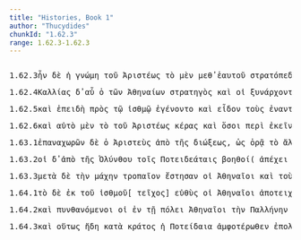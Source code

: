 ```yaml
---
title: "Histories, Book 1"
author: "Thucydides"
chunkId: "1.62.3"
range: 1.62.3-1.62.3
---
```


<pre class="greek prose syntax" data-urn="urn:cts:greekLit:tlg0003.tlg001"><p><span class="subdoc" data-subdoc="1.62.3">1.62.3</span><span class="sentence"><span class="verb " data-flags="v3siia---" data-head="0" data-id="1" data-lemma="εἰμί">ἦν </span><span class=" " data-flags="d--------" data-head="1" data-id="2" data-lemma="δέ">δὲ </span><span class=" nominative" data-flags="l-s---fn-" data-head="4" data-id="3" data-lemma="ὁ">ἡ </span><span class=" nominative" data-def="means of knowing, mark, token, organ by which one perceives" data-flags="n-s---fn-" data-head="1" data-id="4" data-lemma="γνώμη">γνώμη </span><span class=" genitive" data-flags="l-s---mg-" data-head="6" data-id="5" data-lemma="ὁ">τοῦ </span><span class=" genitive" data-flags="n-s---mg-" data-head="4" data-id="6" data-lemma="Ἀριστεύς">Ἀριστέως </span><span class=" accusative" data-flags="l-s---na-" data-head="11" data-id="7" data-lemma="ὁ">τὸ </span><span class=" " data-def="indeed, of a truth, but, indeed" data-flags="d--------" data-head="24" data-id="8" data-lemma="μέν">μὲν </span><span class=" " data-def="mip, miti, mit, in the midst of, among, between" data-flags="r--------" data-head="11" data-id="9" data-lemma="μετά">μεθ̓ </span><span class=" genitive" data-def="Stadtrecht von Gortyn, of himself, herself, itself, itself, absolutely" data-flags="p-s---mg-" data-head="9" data-id="10" data-lemma="ἑαυτοῦ">ἑαυτοῦ </span><span class=" accusative" data-def="camp, encampment, encamped army, Castra Praetoriana" data-flags="n-s---na-" data-head="12" data-id="11" data-lemma="στρατόπεδον">στρατόπεδον </span><span class="verb dative" data-flags="v-sppamd-" data-head="16" data-id="12" data-lemma="ἔχω">ἔχοντι </span><span class=" " data-def="into, to, into" data-flags="r--------" data-head="12" data-id="13" data-lemma="εἰς">ἐν </span><span class=" dative" data-flags="l-s---md-" data-head="15" data-id="14" data-lemma="ὁ">τῷ </span><span class=" dative" data-flags="n-s---md-" data-head="13" data-id="15" data-lemma="ἰσθμός">ἰσθμῷ </span><span class="verb " data-def="look out, watch for, watch to detect" data-flags="v--pna---" data-head="24" data-id="16" data-lemma="ἐπιτηρέω">ἐπιτηρεῖν </span><span class=" accusative" data-flags="l-p---ma-" data-head="18" data-id="17" data-lemma="ὁ">τοὺς </span><span class=" accusative" data-flags="n-p---ma-" data-head="16" data-id="18" data-lemma="Ἀθήναιος">Ἀθηναίους</span><span class=" " data-flags="u--------" data-head="20" data-id="19" data-lemma=",">, </span><span class=" " data-def="if haply, if, soever" data-flags="c--------" data-head="40" data-id="20" data-lemma="ἐάν">ἢν </span><span class="verb " data-flags="v3ppsa---" data-head="20" data-id="21" data-lemma="ἔπειμι">ἐπίωσι</span><span class=" " data-flags="u--------" data-head="20" data-id="22" data-lemma=",">, </span><span class=" accusative" data-flags="n-p---ma-" data-head="30" data-id="23" data-lemma="Χαλκιδεύς">Χαλκιδέας </span><span class=" " data-flags="c--------" data-head="1" data-id="24" data-lemma="δέ">δὲ </span><span class=" " data-flags="d--------" data-head="30" data-id="25" data-lemma="καί">καὶ </span><span class=" accusative" data-flags="l-p---ma-" data-head="29" data-id="26" data-lemma="ὁ">τοὺς </span><span class=" " data-def="out, out of, outside" data-flags="r--------" data-head="29" data-id="27" data-lemma="ἔξω">ἔξω </span><span class=" genitive" data-flags="n-s---mg-" data-head="27" data-id="28" data-lemma="ἰσθμός">ἰσθμοῦ </span><span class=" accusative" data-def="fighting along with, leagued, allied with, ally" data-flags="n-p---ma-" data-head="30" data-id="29" data-lemma="σύμμαχος">ξυμμάχους </span><span class=" " data-flags="c--------" data-head="40" data-id="30" data-lemma="καί">καὶ </span><span class=" accusative" data-flags="l-s---fa-" data-head="35" data-id="31" data-lemma="ὁ">τὴν </span><span class=" " data-def="beside, from the side of, from beside, from, beside" data-flags="r--------" data-head="35" data-id="32" data-lemma="παρά">παρὰ </span><span class=" genitive" data-flags="n-s---mg-" data-head="32" data-id="33" data-lemma="Περδίκκας">Περδίκκου </span><span class=" accusative" data-def="two hundred, two hundred" data-flags="a-s---fa-" data-head="35" data-id="34" data-lemma="διακόσιοι">διακοσίαν </span><span class=" accusative" data-def="horse, mare, team of chariot-horses" data-flags="n-s---fa-" data-head="30" data-id="35" data-lemma="ἵππος">ἵππον </span><span class=" " data-def="in, into, in, in the district of" data-flags="r--------" data-head="38" data-id="36" data-lemma="ἐν">ἐν </span><span class=" dative" data-flags="n-s---md-" data-head="36" data-id="37" data-lemma="Ὄλυνθος">Ὀλύνθῳ </span><span class="verb " data-def="stay, wait, stand fast, stay at home, stay where one is" data-flags="v--pna---" data-head="40" data-id="38" data-lemma="μένω">μένειν</span><span class=" " data-flags="u--------" data-head="41" data-id="39" data-lemma=",">, </span><span class=" " data-flags="c--------" data-head="24" data-id="40" data-lemma="καί">καὶ </span><span class=" " data-def="whenever, since, since" data-flags="c--------" data-head="52" data-id="41" data-lemma="ὅταν">ὅταν </span><span class=" nominative" data-flags="n-p---mn-" data-head="45" data-id="42" data-lemma="Ἀθηναῖος">Ἀθηναῖοι </span><span class=" " data-flags="r--------" data-head="45" data-id="43" data-lemma="ἐπί">ἐπὶ </span><span class=" accusative" data-def="Rendic.Pont. Accad.Rom. di Arch, they, them, them" data-flags="p-p---ma-" data-head="43" data-id="44" data-lemma="σφεῖς">σφᾶς </span><span class="verb " data-def="make room for another, give way, withdraw, gave way, put back, retire" data-flags="v3ppsa---" data-head="41" data-id="45" data-lemma="χωρέω">χωρῶσι</span><span class=" " data-flags="u--------" data-head="41" data-id="46" data-lemma=",">, </span><span class=" " data-flags="r--------" data-head="49" data-id="47" data-lemma="κατά">κατὰ </span><span class=" genitive" data-def="back, chine, the back" data-flags="n-s---ng-" data-head="47" data-id="48" data-lemma="νῶτον">νώτου </span><span class="verb accusative" data-def="come to aid, succour, assist, aid, maintain, rights" data-flags="v-pppama-" data-head="52" data-id="49" data-lemma="βοηθέω">βοηθοῦντας </span><span class=" " data-def="in, into, in, in the district of" data-flags="r--------" data-head="52" data-id="50" data-lemma="ἐν">ἐν </span><span class=" dative" data-def="b, middle, in the middle, middle" data-flags="a-s---nd-" data-head="50" data-id="51" data-lemma="μέσος">μέσῳ </span><span class="verb " data-def="make, do, make, produce" data-flags="v--pna---" data-head="40" data-id="52" data-lemma="ποιέω">ποιεῖν </span><span class=" genitive" data-def="Stadtrecht von Gortyn, of himself, herself, itself, itself, absolutely" data-flags="p-p---mg-" data-head="51" data-id="53" data-lemma="ἑαυτοῦ">αὑτῶν </span><span class=" accusative" data-flags="l-p---ma-" data-head="55" data-id="54" data-lemma="ὁ">τοὺς </span><span class=" accusative" data-def="of, belonging to war, Expl.Arch. de Délos" data-flags="a-p---ma-" data-head="52" data-id="55" data-lemma="πολέμιος">πολεμίους</span><span class=" " data-flags="u--------" data-head="0" data-id="56" data-lemma=".">. </span></span></p><p><span class="subdoc" data-subdoc="1.62.4">1.62.4</span><span class="sentence"><span class=" nominative" data-flags="n-s---mn-" data-head="8" data-id="1" data-lemma="Καλλίας">Καλλίας </span><span class=" " data-flags="d--------" data-head="30" data-id="2" data-lemma="δέ">δ̓ </span><span class=" " data-def="bow wow" data-flags="i--------" data-head="21" data-id="3" data-lemma="αὗ">αὖ </span><span class=" nominative" data-flags="l-s---mn-" data-head="7" data-id="4" data-lemma="ὁ">ὁ </span><span class=" genitive" data-flags="l-p---mg-" data-head="6" data-id="5" data-lemma="ὁ">τῶν </span><span class=" genitive" data-flags="n-p---mg-" data-head="7" data-id="6" data-lemma="Ἀθήναιος">Ἀθηναίων </span><span class=" nominative" data-def="leader, commander of an army, general, commander, governor" data-flags="n-s---mn-" data-head="1" data-id="7" data-lemma="στρατηγός">στρατηγὸς </span><span class=" " data-flags="c--------" data-head="21" data-id="8" data-lemma="καί">καὶ </span><span class=" nominative" data-flags="l-p---mn-" data-head="10" data-id="9" data-lemma="ὁ">οἱ </span><span class="verb nominative" data-def="rule jointly with, to be a colleague, partner in office" data-flags="v-pppamn-" data-head="8" data-id="10" data-lemma="συνάρχω">ξυνάρχοντες </span><span class=" accusative" data-flags="l-p---ma-" data-head="14" data-id="11" data-lemma="ὁ">τοὺς </span><span class=" " data-def="indeed, of a truth, but, indeed" data-flags="d--------" data-head="30" data-id="12" data-lemma="μέν">μὲν </span><span class=" accusative" data-def="" data-flags="n-p---ma-" data-head="14" data-id="13" data-lemma="Μακεδών">Μακεδόνας </span><span class=" accusative" data-def="one who fights from a chariot, the driver, the hero who fights" data-flags="n-p---ma-" data-head="15" data-id="14" data-lemma="ἱππεύς">ἱππέας </span><span class=" " data-flags="c--------" data-head="21" data-id="15" data-lemma="καί">καὶ </span><span class=" genitive" data-flags="l-p---mg-" data-head="17" data-id="16" data-lemma="ὁ">τῶν </span><span class=" genitive" data-def="fighting along with, leagued, allied with, ally" data-flags="n-p---mg-" data-head="18" data-id="17" data-lemma="σύμμαχος">ξυμμάχων </span><span class=" accusative" data-def="little, small, small, low, not copious" data-flags="a-p---ma-" data-head="15" data-id="18" data-lemma="ὀλίγος">ὀλίγους </span><span class=" " data-flags="r--------" data-head="21" data-id="19" data-lemma="ἐπί">ἐπὶ </span><span class=" genitive" data-flags="n-s---mg-" data-head="19" data-id="20" data-lemma="Ὄλυνθος">Ὀλύνθου </span><span class="verb " data-def="send off, away, dispatch, dismiss, dismiss" data-flags="v3ppia---" data-head="30" data-id="21" data-lemma="ἀποπέμπω">ἀποπέμπουσιν</span><span class=" " data-flags="u--------" data-head="23" data-id="22" data-lemma=",">, </span><span class=" " data-flags="c--------" data-head="21" data-id="23" data-lemma="ὅπως">ὅπως </span><span class="verb " data-flags="v3ppsa---" data-head="23" data-id="24" data-lemma="ἔργω">εἴργωσι </span><span class=" accusative" data-flags="l-p---ma-" data-head="27" data-id="25" data-lemma="ὁ">τοὺς </span><span class=" " data-def="from that place, thence, on his part, on yon side of" data-flags="d--------" data-head="25" data-id="26" data-lemma="ἐκεῖθεν">ἐκεῖθεν </span><span class="verb " data-def="come to aid, succour, come to aid against" data-flags="v--pna---" data-head="24" data-id="27" data-lemma="ἐπιβοηθέω">ἐπιβοηθεῖν</span><span class=" " data-flags="u--------" data-head="21" data-id="28" data-lemma=",">, </span><span class=" nominative" data-def="self, him, her, it, the very one, the same" data-flags="p-p---mn-" data-head="34" data-id="29" data-lemma="αὐτός">αὐτοὶ </span><span class=" " data-flags="c--------" data-head="0" data-id="30" data-lemma="δέ">δὲ </span><span class="verb nominative" data-def="make to stand up, raise up, raised, up" data-flags="v-papamn-" data-head="34" data-id="31" data-lemma="ἀνίστημι">ἀναστήσαντες </span><span class=" accusative" data-flags="l-s---na-" data-head="33" data-id="32" data-lemma="ὁ">τὸ </span><span class=" accusative" data-def="camp, encampment, encamped army, Castra Praetoriana" data-flags="n-s---na-" data-head="31" data-id="33" data-lemma="στρατόπεδον">στρατόπεδον </span><span class="verb " data-def="make room for another, give way, withdraw, gave way, put back, retire" data-flags="v3piia---" data-head="30" data-id="34" data-lemma="χωρέω">ἐχώρουν </span><span class=" " data-flags="r--------" data-head="34" data-id="35" data-lemma="ἐπί">ἐπὶ </span><span class=" accusative" data-flags="l-s---fa-" data-head="37" data-id="36" data-lemma="ὁ">τὴν </span><span class=" accusative" data-def="Potidea, citizens of Potidea, concerning the Potideans" data-flags="n-s---fa-" data-head="35" data-id="37" data-lemma="Ποτείδαια">Ποτείδαιαν</span><span class=" " data-flags="u--------" data-head="0" data-id="38" data-lemma=".">. </span></span></p><p><span class="subdoc" data-subdoc="1.62.5">1.62.5</span><span class="sentence"><span class=" " data-flags="d--------" data-head="20" data-id="1" data-lemma="καί">καὶ </span><span class=" " data-flags="c--------" data-head="20" data-id="2" data-lemma="ἐπεί">ἐπειδὴ </span><span class=" " data-def="on the side of, in the direction of, from, at, to, práti" data-flags="r--------" data-head="6" data-id="3" data-lemma="πρός">πρὸς </span><span class=" dative" data-flags="l-s---md-" data-head="5" data-id="4" data-lemma="ὁ">τῷ </span><span class=" dative" data-flags="n-s---md-" data-head="3" data-id="5" data-lemma="ἰσθμός">ἰσθμῷ </span><span class="verb " data-def="come into a new state of being, come into being, to be born" data-flags="v3paim---" data-head="7" data-id="6" data-lemma="γίγνομαι">ἐγένοντο </span><span class=" " data-flags="c--------" data-head="2" data-id="7" data-lemma="καί">καὶ </span><span class="verb " data-flags="v3paia---" data-head="7" data-id="8" data-lemma="εἶδον">εἶδον </span><span class=" accusative" data-flags="l-p---ma-" data-head="10" data-id="9" data-lemma="ὁ">τοὺς </span><span class=" accusative" data-def="opposite, on the opposite side, opposite, fronting, face to face" data-flags="a-p---ma-" data-head="11" data-id="10" data-lemma="ἐναντίος">ἐναντίους </span><span class="verb accusative" data-def="get ready, prepare, hold ready, fit out and prepare what one has" data-flags="v-pppema-" data-head="8" data-id="11" data-lemma="παρασκευάζω">παρασκευαζομένους </span><span class=" " data-def="so, thus, as, how" data-flags="d--------" data-head="14" data-id="12" data-lemma="ὡς">ὡς </span><span class=" " data-def="into, to, into" data-flags="r--------" data-head="11" data-id="13" data-lemma="εἰς">ἐς </span><span class=" accusative" data-def="battle, combat, single combat, a battle" data-flags="n-s---fa-" data-head="13" data-id="14" data-lemma="μάχη">μάχην</span><span class=" " data-flags="u--------" data-head="2" data-id="15" data-lemma=",">, </span><span class="verb " data-def="replace, substitute, replace, set up" data-flags="v3piie---" data-head="20" data-id="16" data-lemma="ἀντικαθίστημι">ἀντικαθίσταντο </span><span class=" " data-flags="d--------" data-head="20" data-id="17" data-lemma="καί">καὶ </span><span class=" nominative" data-def="self, him, her, it, the very one, the same" data-flags="p-p---mn-" data-head="20" data-id="18" data-lemma="αὐτός">αὐτοί</span><span class=" " data-flags="u--------" data-head="16" data-id="19" data-lemma=",">, </span><span class=" " data-flags="c--------" data-head="0" data-id="20" data-lemma="καί">καὶ </span><span class=" " data-flags="d--------" data-head="22" data-id="21" data-lemma="οὐ">οὐ </span><span class=" accusative" data-def="many, many, many" data-flags="a-s---na-" data-head="23" data-id="22" data-lemma="πολύς">πολὺ </span><span class=" accusative" data-def="latter, last, úd, úttaras, uttamás" data-flags="a-s---na-" data-head="24" data-id="23" data-lemma="ὕστερος">ὕστερον </span><span class="verb " data-flags="v3piia---" data-head="20" data-id="24" data-lemma="συμμίγνυμι">ξυνέμισγον</span><span class=" " data-flags="u--------" data-head="0" data-id="25" data-lemma=".">. </span></span></p><p><span class="subdoc" data-subdoc="1.62.6">1.62.6</span><span class="sentence"><span class=" " data-flags="d--------" data-head="23" data-id="1" data-lemma="καί">καὶ </span><span class=" nominative" data-def="self, him, her, it, the very one, the same" data-flags="a-s---nn-" data-head="7" data-id="2" data-lemma="αὐτός">αὐτὸ </span><span class=" " data-def="indeed, of a truth, but, indeed" data-flags="d--------" data-head="23" data-id="3" data-lemma="μέν">μὲν </span><span class=" nominative" data-flags="l-s---nn-" data-head="7" data-id="4" data-lemma="ὁ">τὸ </span><span class=" genitive" data-flags="l-s---mg-" data-head="6" data-id="5" data-lemma="ὁ">τοῦ </span><span class=" genitive" data-flags="n-s---mg-" data-head="7" data-id="6" data-lemma="Ἀριστεύς">Ἀριστέως </span><span class=" nominative" data-def="Aër, the horn of an animal, horns" data-flags="n-s---nn-" data-head="8" data-id="7" data-lemma="κέρας">κέρας </span><span class=" " data-flags="c--------" data-head="19" data-id="8" data-lemma="καί">καὶ </span><span class=" nominative" data-def="as great as, how great, as much as, how much, as far as, how far" data-flags="a-p---mn-" data-head="12" data-id="9" data-lemma="ὅσος">ὅσοι </span><span class=" " data-def="round about, all round, on both sides, pári" data-flags="r--------" data-head="12" data-id="10" data-lemma="περί">περὶ </span><span class=" accusative" data-def="the person there, that person, thing, the more remote" data-flags="p-s---ma-" data-head="10" data-id="11" data-lemma="ἐκεῖνος">ἐκεῖνον </span><span class="verb " data-flags="v3piia---" data-head="15" data-id="12" data-lemma="εἰμί">ἦσαν </span><span class=" genitive" data-def="courtesan, in Corinthian fashion" data-flags="n-p---mg-" data-head="9" data-id="13" data-lemma="Κορίνθιος">Κορινθίων </span><span class=" " data-flags="d--------" data-head="15" data-id="14" data-lemma="τε">τε </span><span class=" " data-flags="c--------" data-head="8" data-id="15" data-lemma="καί">καὶ </span><span class=" genitive" data-flags="l-p---mg-" data-head="18" data-id="16" data-lemma="ὁ">τῶν </span><span class=" genitive" data-flags="a-p---mg-" data-head="18" data-id="17" data-lemma="ἄλλος">ἄλλων </span><span class=" nominative" data-flags="n-p---mn-" data-head="15" data-id="18" data-lemma="λογάς">λογάδες </span><span class="verb " data-def="Studien zum griech. Perf, turn, direct" data-flags="v3paia---" data-head="23" data-id="19" data-lemma="τρέπω">ἔτρεψαν </span><span class=" accusative" data-flags="l-s---na-" data-head="19" data-id="20" data-lemma="ὁ">τὸ </span><span class=" " data-flags="r--------" data-head="20" data-id="21" data-lemma="κατά">καθ̓ </span><span class=" accusative" data-def="Stadtrecht von Gortyn, of himself, herself, itself, itself, absolutely" data-flags="p-p---ma-" data-head="21" data-id="22" data-lemma="ἑαυτοῦ">ἑαυτοὺς </span><span class=" " data-flags="c--------" data-head="0" data-id="23" data-lemma="καί">καὶ </span><span class="verb " data-def="march out, make a sally, reach, proceed against, prosecute" data-flags="v3paia---" data-head="23" data-id="24" data-lemma="ἐπεξέρχομαι">ἐπεξῆλθον </span><span class="verb nominative" data-def="cause to run, set in quick motion, pursue, chase, chase" data-flags="v-pppamn-" data-head="24" data-id="25" data-lemma="διώκω">διώκοντες </span><span class=" " data-flags="r--------" data-head="25" data-id="26" data-lemma="ἐπί">ἐπὶ </span><span class=" accusative" data-def="many, many, many" data-flags="a-s---na-" data-head="26" data-id="27" data-lemma="πολύς">πολύ</span><span class=" " data-flags="u--------" data-head="0" data-id="28" data-lemma="·">· </span></span><span class="sentence"><span class=" nominative" data-flags="l-s---nn-" data-head="4" data-id="1" data-lemma="ὁ">τὸ </span><span class=" " data-flags="d--------" data-head="12" data-id="2" data-lemma="δέ">δὲ </span><span class=" nominative" data-flags="a-s---nn-" data-head="4" data-id="3" data-lemma="ἄλλος">ἄλλο </span><span class=" nominative" data-def="camp, encampment, encamped army, Castra Praetoriana" data-flags="n-s---nn-" data-head="12" data-id="4" data-lemma="στρατόπεδον">στρατόπεδον </span><span class=" genitive" data-flags="n-p---mg-" data-head="6" data-id="5" data-lemma="Ποτειδεάτης">Ποτειδεατῶν </span><span class=" " data-flags="c--------" data-head="4" data-id="6" data-lemma="καί">καὶ </span><span class=" genitive" data-def="" data-flags="n-p---mg-" data-head="6" data-id="7" data-lemma="Πελοποννήσιοι">Πελοποννησίων </span><span class="verb " data-def="to be less, weaker than, inferior to, had proved inferior" data-flags="v3siie---" data-head="12" data-id="8" data-lemma="ἡσσάομαι">ἡσσᾶτο </span><span class=" " data-def="úpa, uf, from under" data-flags="r--------" data-head="8" data-id="9" data-lemma="ὑπό">ὑπὸ </span><span class=" genitive" data-flags="l-p---mg-" data-head="11" data-id="10" data-lemma="ὁ">τῶν </span><span class=" genitive" data-flags="n-p---mg-" data-head="9" data-id="11" data-lemma="Ἀθήναιος">Ἀθηναίων </span><span class=" " data-flags="c--------" data-head="0" data-id="12" data-lemma="καί">καὶ </span><span class=" " data-def="into, to, into" data-flags="r--------" data-head="16" data-id="13" data-lemma="εἰς">ἐς </span><span class=" accusative" data-flags="l-s---na-" data-head="15" data-id="14" data-lemma="ὁ">τὸ </span><span class=" accusative" data-def="wall, city-wall, embankment" data-flags="n-s---na-" data-head="13" data-id="15" data-lemma="τεῖχος">τεῖχος </span><span class="verb " data-def="flee for refuge, flee and take refuge, flee for protection" data-flags="v3saia---" data-head="12" data-id="16" data-lemma="καταφεύγω">κατέφυγεν</span><span class=" " data-flags="u--------" data-head="0" data-id="17" data-lemma=".">. </span></span></p><p><span class="subdoc" data-subdoc="1.63.1">1.63.1</span><span class="sentence"><span class="verb nominative" data-def="retreat, return, return from, withdraw from" data-flags="v-sppamn-" data-head="16" data-id="1" data-lemma="ἐπαναχωρέω">ἐπαναχωρῶν </span><span class=" " data-flags="d--------" data-head="16" data-id="2" data-lemma="δέ">δὲ </span><span class=" nominative" data-flags="l-s---mn-" data-head="4" data-id="3" data-lemma="ὁ">ὁ </span><span class=" nominative" data-flags="n-s---mn-" data-head="16" data-id="4" data-lemma="Ἀριστεύς">Ἀριστεὺς </span><span class=" " data-def="ápa, ab, ap-ehtre" data-flags="r--------" data-head="1" data-id="5" data-lemma="ἀπό">ἀπὸ </span><span class=" genitive" data-flags="l-s---fg-" data-head="7" data-id="6" data-lemma="ὁ">τῆς </span><span class=" genitive" data-def="chase, pursuit, pursuit, prosecution" data-flags="n-s---fg-" data-head="5" data-id="7" data-lemma="δίωξις">διώξεως</span><span class=" " data-flags="u--------" data-head="9" data-id="8" data-lemma=",">, </span><span class=" " data-def="so, thus, as, how" data-flags="c--------" data-head="16" data-id="9" data-lemma="ὡς">ὡς </span><span class="verb " data-def="Inscr. destombeaux des rois, I know, a)ware" data-flags="v3spia---" data-head="9" data-id="10" data-lemma="ὁράω">ὁρᾷ </span><span class=" accusative" data-flags="l-s---na-" data-head="13" data-id="11" data-lemma="ὁ">τὸ </span><span class=" accusative" data-flags="a-s---na-" data-head="13" data-id="12" data-lemma="ἄλλος">ἄλλο </span><span class=" accusative" data-def="expedition, campaign, invasion, armament, army, host" data-flags="n-s---na-" data-head="14" data-id="13" data-lemma="στράτευμα">στράτευμα </span><span class="verb accusative" data-def="to be less, weaker than, inferior to, had proved inferior" data-flags="v-srpena-" data-head="10" data-id="14" data-lemma="ἡσσάομαι">ἡσσημένον</span><span class=" " data-flags="u--------" data-head="9" data-id="15" data-lemma=",">, </span><span class="verb " data-flags="v3saia---" data-head="0" data-id="16" data-lemma="ἀπορέω">ἠπόρησε </span><span class=" " data-def="indeed, of a truth, but, indeed" data-flags="d--------" data-head="18" data-id="17" data-lemma="μέν">μὲν </span><span class=" " data-def="in which of two directions, to which of two places, in neither of two directions" data-flags="d--------" data-head="21" data-id="18" data-lemma="ὁποτέρωσε">ὁποτέρωσε </span><span class="verb " data-def="run all risks, make a desperate attempt, run the risk, desperate" data-flags="v3sasa---" data-head="16" data-id="19" data-lemma="διακινδυνεύω">διακινδυνεύσῃ </span><span class="verb nominative" data-def="make room for another, give way, withdraw, gave way, put back, retire" data-flags="v-sapamn-" data-head="19" data-id="20" data-lemma="χωρέω">χωρήσας</span><span class=" " data-flags="u--------" data-head="20" data-id="21" data-lemma=",">, </span><span class=" " data-flags="d--------" data-head="26" data-id="22" data-lemma="ἤ">ἢ </span><span class=" " data-flags="r--------" data-head="26" data-id="23" data-lemma="ἐπί">ἐπὶ </span><span class=" genitive" data-flags="l-s---fg-" data-head="25" data-id="24" data-lemma="ὁ">τῆς </span><span class=" genitive" data-flags="n-s---fg-" data-head="23" data-id="25" data-lemma="Ὄλυνθος">Ὀλύνθου </span><span class=" " data-flags="c--------" data-head="21" data-id="26" data-lemma="ἤ">ἢ </span><span class=" " data-def="into, to, into" data-flags="r--------" data-head="26" data-id="27" data-lemma="εἰς">ἐς </span><span class=" accusative" data-flags="l-s---fa-" data-head="29" data-id="28" data-lemma="ὁ">τὴν </span><span class=" accusative" data-def="Potidea, citizens of Potidea, concerning the Potideans" data-flags="n-s---fa-" data-head="27" data-id="29" data-lemma="Ποτείδαια">Ποτείδαιαν</span><span class=" " data-flags="u--------" data-head="0" data-id="30" data-lemma="·">· </span></span><span class="sentence"><span class="verb " data-def="expect, think, suppose, imagine, thought" data-flags="v3saia---" data-head="18" data-id="1" data-lemma="δοκέω">ἔδοξε </span><span class=" " data-flags="d--------" data-head="18" data-id="2" data-lemma="δέ">δ̓ </span><span class=" " data-def="certainly, in fact, really, really" data-flags="d--------" data-head="18" data-id="3" data-lemma="οὖν">οὖν </span><span class="verb dative" data-def="bring together, gather together, to, crowd" data-flags="v-sapamd-" data-head="1" data-id="4" data-lemma="συνάγω">ξυναγαγόντι </span><span class=" accusative" data-flags="l-p---ma-" data-head="4" data-id="5" data-lemma="ὁ">τοὺς </span><span class=" " data-def="mip, miti, mit, in the midst of, among, between" data-flags="r--------" data-head="5" data-id="6" data-lemma="μετά">μεθ̓ </span><span class=" genitive" data-def="Stadtrecht von Gortyn, of himself, herself, itself, itself, absolutely" data-flags="p-s---mg-" data-head="6" data-id="7" data-lemma="ἑαυτοῦ">αὑτοῦ </span><span class=" " data-def="so, thus, as, how" data-flags="d--------" data-head="10" data-id="8" data-lemma="ὡς">ὡς </span><span class=" " data-def="into, to, into" data-flags="r--------" data-head="4" data-id="9" data-lemma="εἰς">ἐς </span><span class=" accusative" data-def="smallest, least, least, narrowly" data-flags="a-s---na-" data-head="11" data-id="10" data-lemma="ἐλάχιστος">ἐλάχιστον </span><span class=" accusative" data-def="place, spot, district, spot, sites" data-flags="n-s---na-" data-head="9" data-id="11" data-lemma="χωρίον">χωρίον </span><span class=" dative" data-def="course, race, course, speed" data-flags="n-s---md-" data-head="13" data-id="12" data-lemma="δρόμος">δρόμῳ </span><span class="verb " data-def="constrain, to be forcibly driven, will" data-flags="v--anm---" data-head="1" data-id="13" data-lemma="βιάω">βιάσασθαι </span><span class=" " data-def="into, to, into" data-flags="r--------" data-head="13" data-id="14" data-lemma="εἰς">ἐς </span><span class=" accusative" data-flags="l-s---fa-" data-head="16" data-id="15" data-lemma="ὁ">τὴν </span><span class=" accusative" data-def="Potidea, citizens of Potidea, concerning the Potideans" data-flags="n-s---fa-" data-head="14" data-id="16" data-lemma="Ποτείδαια">Ποτείδαιαν</span><span class=" " data-flags="u--------" data-head="1" data-id="17" data-lemma=",">, </span><span class=" " data-flags="c--------" data-head="0" data-id="18" data-lemma="καί">καὶ </span><span class="verb " data-def="ibo, go by, beside, past, pass by" data-flags="v3saia---" data-head="18" data-id="19" data-lemma="παρέρχομαι">παρῆλθε </span><span class=" " data-def="beside, from the side of, from beside, from, beside" data-flags="r--------" data-head="19" data-id="20" data-lemma="παρά">παρὰ </span><span class=" accusative" data-flags="l-s---fa-" data-head="22" data-id="21" data-lemma="ὁ">τὴν </span><span class=" accusative" data-def="horse's hoof, cloven hoof, claw" data-flags="n-s---fa-" data-head="20" data-id="22" data-lemma="χηλή">χηλὴν </span><span class=" " data-def="through, in a line, right through" data-flags="r--------" data-head="19" data-id="23" data-lemma="διά">διὰ </span><span class=" genitive" data-flags="l-s---fg-" data-head="25" data-id="24" data-lemma="ὁ">τῆς </span><span class=" genitive" data-def="sea, sea, salt lake" data-flags="n-s---fg-" data-head="23" data-id="25" data-lemma="θάλασσα">θαλάσσης </span><span class="verb nominative" data-def="throw, throw so as to hit, hit, striking" data-flags="v-sppemn-" data-head="28" data-id="26" data-lemma="βάλλω">βαλλόμενός </span><span class=" " data-flags="d--------" data-head="28" data-id="27" data-lemma="τε">τε </span><span class=" " data-flags="c--------" data-head="19" data-id="28" data-lemma="καί">καὶ </span><span class=" " data-def="difficult, hard to bear, painful, grievous, severity" data-flags="d--------" data-head="39" data-id="29" data-lemma="χαλεπός">χαλεπῶς</span><span class=" " data-flags="u--------" data-head="26" data-id="30" data-lemma=",">, </span><span class=" accusative" data-def="little, small, small, low, not copious" data-flags="a-p---ma-" data-head="33" data-id="31" data-lemma="ὀλίγος">ὀλίγους </span><span class=" " data-def="indeed, of a truth, but, indeed" data-flags="d--------" data-head="37" data-id="32" data-lemma="μέν">μέν </span><span class=" accusative" data-def="any one, any thing, who? what?, si se" data-flags="p-p---ma-" data-head="34" data-id="33" data-lemma="τις">τινας </span><span class="verb nominative" data-def="throw off, throw off from, throw off from oneself, cast off" data-flags="v-sapamn-" data-head="37" data-id="34" data-lemma="ἀποβάλλω">ἀποβαλών</span><span class=" " data-flags="u--------" data-head="34" data-id="35" data-lemma=",">, </span><span class=" accusative" data-flags="l-p---ma-" data-head="38" data-id="36" data-lemma="ὁ">τοὺς </span><span class=" " data-flags="c--------" data-head="28" data-id="37" data-lemma="δέ">δὲ </span><span class=" accusative" data-flags="a-p---mac" data-head="39" data-id="38" data-lemma="πλείων">πλείους </span><span class="verb nominative" data-flags="v-sapamn-" data-head="37" data-id="39" data-lemma="σώζω">σώσας</span><span class=" " data-flags="u--------" data-head="0" data-id="40" data-lemma=".">. </span></span></p><p><span class="subdoc" data-subdoc="1.63.2">1.63.2</span><span class="sentence"><span class=" nominative" data-flags="l-p---mn-" data-head="8" data-id="1" data-lemma="ὁ">οἱ </span><span class=" " data-flags="d--------" data-head="36" data-id="2" data-lemma="δέ">δ̓ </span><span class=" " data-def="ápa, ab, ap-ehtre" data-flags="r--------" data-head="8" data-id="3" data-lemma="ἀπό">ἀπὸ </span><span class=" genitive" data-flags="l-s---fg-" data-head="5" data-id="4" data-lemma="ὁ">τῆς </span><span class=" genitive" data-flags="n-s---fg-" data-head="3" data-id="5" data-lemma="Ὄλυνθος">Ὀλύνθου </span><span class=" dative" data-flags="l-p---md-" data-head="7" data-id="6" data-lemma="ὁ">τοῖς </span><span class=" dative" data-flags="n-p---md-" data-head="8" data-id="7" data-lemma="Ποτειδεάτης">Ποτειδεάταις </span><span class=" nominative" data-flags="a-p---mn-" data-head="32" data-id="8" data-lemma="βοηθός">βοηθοί</span><span class=" " data-flags="u--------" data-head="15" data-id="9" data-lemma="(">( </span><span class="verb " data-def="keep off or away from, parts, from" data-flags="v3spia---" data-head="15" data-id="10" data-lemma="ἀπέχω">ἀπέχει </span><span class=" " data-flags="d--------" data-head="15" data-id="11" data-lemma="δέ">δὲ </span><span class=" " data-def="sixty" data-flags="a--------" data-head="14" data-id="12" data-lemma="ἑξήκοντα">ἑξήκοντα </span><span class=" " data-flags="d--------" data-head="10" data-id="13" data-lemma="μάλιστα">μάλιστα </span><span class=" accusative" data-def="stade, *Deff, stade" data-flags="n-p---ma-" data-head="10" data-id="14" data-lemma="στάδιον">σταδίους </span><span class=" " data-flags="c--------" data-head="0" data-id="15" data-lemma="καί">καὶ </span><span class="verb " data-flags="v3spia---" data-head="15" data-id="16" data-lemma="εἰμί">ἔστι </span><span class=" nominative" data-def="clearly seen, in sight, an open place, manifest, evident" data-flags="a-s---nn-" data-head="16" data-id="17" data-lemma="καταφανής">καταφανές</span><span class=" " data-flags="u--------" data-head="15" data-id="18" data-lemma=")">)</span><span class=" " data-flags="u--------" data-head="20" data-id="19" data-lemma=",">, </span><span class=" " data-def="so, thus, as, how" data-flags="c--------" data-head="32" data-id="20" data-lemma="ὡς">ὡς </span><span class=" nominative" data-flags="l-s---fn-" data-head="22" data-id="21" data-lemma="ὁ">ἡ </span><span class=" nominative" data-def="battle, combat, single combat, a battle" data-flags="n-s---fn-" data-head="23" data-id="22" data-lemma="μάχη">μάχη </span><span class="verb " data-def="come into a new state of being, come into being, to be born" data-flags="v3siie---" data-head="24" data-id="23" data-lemma="γίγνομαι">ἐγίγνετο </span><span class=" " data-flags="c--------" data-head="20" data-id="24" data-lemma="καί">καὶ </span><span class=" nominative" data-flags="l-p---nn-" data-head="26" data-id="25" data-lemma="ὁ">τὰ </span><span class=" nominative" data-def="mark, sign, trace, track" data-flags="n-p---nn-" data-head="27" data-id="26" data-lemma="σημεῖον">σημεῖα </span><span class="verb " data-def="" data-flags="v3saip---" data-head="24" data-id="27" data-lemma="αἴρω">ἤρθη</span><span class=" " data-flags="u--------" data-head="20" data-id="28" data-lemma=",">, </span><span class=" accusative" data-def="short, a short time, for a moment" data-flags="a-s---na-" data-head="31" data-id="29" data-lemma="βραχύς">βραχὺ </span><span class=" " data-def="indeed, of a truth, but, indeed" data-flags="d--------" data-head="31" data-id="30" data-lemma="μέν">μέν </span><span class=" accusative" data-def="any one, any thing, who? what?, si se" data-flags="p-s---na-" data-head="32" data-id="31" data-lemma="τις">τι </span><span class="verb " data-def="go forward, advance, having come forward, come forth" data-flags="v3paia---" data-head="36" data-id="32" data-lemma="προέρχομαι">προῆλθον </span><span class=" " data-def="so, thus, as, how" data-flags="d--------" data-head="34" data-id="33" data-lemma="ὡς">ὡς </span><span class="verb nominative" data-def="come to aid, succour, assist, aid, maintain, rights" data-flags="v-pfpamn-" data-head="32" data-id="34" data-lemma="βοηθέω">βοηθήσοντες</span><span class=" " data-flags="u--------" data-head="32" data-id="35" data-lemma=",">, </span><span class=" " data-flags="c--------" data-head="0" data-id="36" data-lemma="καί">καὶ </span><span class=" nominative" data-flags="l-p---mn-" data-head="39" data-id="37" data-lemma="ὁ">οἱ </span><span class=" nominative" data-def="" data-flags="n-p---mn-" data-head="39" data-id="38" data-lemma="Μακεδών">Μακεδόνες </span><span class=" nominative" data-def="one who fights from a chariot, the driver, the hero who fights" data-flags="n-p---mn-" data-head="40" data-id="39" data-lemma="ἱππεύς">ἱππῆς </span><span class="verb " data-def="stand in array against, hold one's ground against, stand in hostile array" data-flags="v3paim---" data-head="36" data-id="40" data-lemma="ἀντιπαρατάσσομαι">ἀντιπαρετάξαντο </span><span class=" " data-def="so, thus, as, how" data-flags="d--------" data-head="42" data-id="41" data-lemma="ὡς">ὡς </span><span class="verb nominative" data-def="hinder, prevent, from, hinder" data-flags="v-pfpamn-" data-head="40" data-id="42" data-lemma="κωλύω">κωλύσοντες</span><span class=" " data-flags="u--------" data-head="0" data-id="43" data-lemma="·">· </span></span><span class="sentence"><span class=" " data-flags="c--------" data-head="16" data-id="1" data-lemma="ἐπεί">ἐπειδὴ </span><span class=" " data-flags="d--------" data-head="20" data-id="2" data-lemma="δέ">δὲ </span><span class=" " data-def="through, in a line, right through" data-flags="r--------" data-head="9" data-id="3" data-lemma="διά">διὰ </span><span class=" genitive" data-def="swiftness, speed, velocities, quickness" data-flags="n-s---ng-" data-head="3" data-id="4" data-lemma="τάχος">τάχους </span><span class=" nominative" data-flags="l-s---fn-" data-head="6" data-id="5" data-lemma="ὁ">ἡ </span><span class=" nominative" data-flags="n-s---fn-" data-head="9" data-id="6" data-lemma="νίκη">νίκη </span><span class=" genitive" data-flags="l-p---mg-" data-head="8" data-id="7" data-lemma="ὁ">τῶν </span><span class=" genitive" data-flags="n-p---mg-" data-head="6" data-id="8" data-lemma="Ἀθήναιος">Ἀθηναίων </span><span class="verb " data-def="come into a new state of being, come into being, to be born" data-flags="v3siie---" data-head="10" data-id="9" data-lemma="γίγνομαι">ἐγίγνετο </span><span class=" " data-flags="c--------" data-head="1" data-id="10" data-lemma="καί">καὶ </span><span class=" nominative" data-flags="l-p---nn-" data-head="12" data-id="11" data-lemma="ὁ">τὰ </span><span class=" nominative" data-def="mark, sign, trace, track" data-flags="n-p---nn-" data-head="13" data-id="12" data-lemma="σημεῖον">σημεῖα </span><span class="verb " data-def="draw, pull down, drag, down by" data-flags="v3saip---" data-head="10" data-id="13" data-lemma="κατασπάω">κατεσπάσθη</span><span class=" " data-flags="u--------" data-head="1" data-id="14" data-lemma=",">, </span><span class=" " data-def="back, backwards, back, restore, back" data-flags="d--------" data-head="16" data-id="15" data-lemma="πάλιν">πάλιν </span><span class="verb " data-def="retreat, return, return from, withdraw from" data-flags="v3piia---" data-head="20" data-id="16" data-lemma="ἐπαναχωρέω">ἐπανεχώρουν </span><span class=" " data-def="into, to, into" data-flags="r--------" data-head="16" data-id="17" data-lemma="εἰς">ἐς </span><span class=" accusative" data-flags="l-s---na-" data-head="19" data-id="18" data-lemma="ὁ">τὸ </span><span class=" accusative" data-def="wall, city-wall, embankment" data-flags="n-s---na-" data-head="17" data-id="19" data-lemma="τεῖχος">τεῖχος </span><span class=" " data-flags="c--------" data-head="0" data-id="20" data-lemma="καί">καὶ </span><span class=" nominative" data-flags="l-p---mn-" data-head="22" data-id="21" data-lemma="ὁ">οἱ </span><span class=" nominative" data-def="" data-flags="n-p---mn-" data-head="27" data-id="22" data-lemma="Μακεδών">Μακεδόνες </span><span class=" " data-def="beside, from the side of, from beside, from, beside" data-flags="r--------" data-head="27" data-id="23" data-lemma="παρά">παρὰ </span><span class=" accusative" data-flags="l-p---ma-" data-head="25" data-id="24" data-lemma="ὁ">τοὺς </span><span class=" accusative" data-flags="n-p---ma-" data-head="23" data-id="25" data-lemma="Ἀθήναιος">Ἀθηναίους</span><span class=" " data-flags="u--------" data-head="0" data-id="26" data-lemma="·">· </span></span><span class="sentence"><span class=" nominative" data-def="one who fights from a chariot, the driver, the hero who fights" data-flags="n-p---mn-" data-head="4" data-id="1" data-lemma="ἱππεύς">ἱππῆς </span><span class=" " data-flags="d--------" data-head="4" data-id="2" data-lemma="δέ">δ̓ </span><span class=" dative" data-def="not either, neither of the two, in neither of two ways, neutral" data-flags="a-p---md-" data-head="4" data-id="3" data-lemma="οὐδέτερος">οὐδετέροις </span><span class="verb " data-def="to be beside, by, near, attended" data-flags="v3paim---" data-head="0" data-id="4" data-lemma="παραγίγνομαι">παρεγένοντο</span><span class=" " data-flags="u--------" data-head="0" data-id="5" data-lemma=".">. </span></span></p><p><span class="subdoc" data-subdoc="1.63.3">1.63.3</span><span class="sentence"><span class=" " data-def="mip, miti, mit, in the midst of, among, between" data-flags="r--------" data-head="9" data-id="1" data-lemma="μετά">μετὰ </span><span class=" " data-flags="d--------" data-head="9" data-id="2" data-lemma="δέ">δὲ </span><span class=" accusative" data-flags="l-s---fa-" data-head="4" data-id="3" data-lemma="ὁ">τὴν </span><span class=" accusative" data-def="battle, combat, single combat, a battle" data-flags="n-s---fa-" data-head="1" data-id="4" data-lemma="μάχη">μάχην </span><span class=" accusative" data-def="of a turning, change, of" data-flags="a-s---na-" data-head="6" data-id="5" data-lemma="τροπαῖος">τροπαῖον </span><span class="verb " data-def="make to stand, stand, Aër" data-flags="v3paia---" data-head="9" data-id="6" data-lemma="ἵστημι">ἔστησαν </span><span class=" nominative" data-flags="l-p---mn-" data-head="8" data-id="7" data-lemma="ὁ">οἱ </span><span class=" nominative" data-flags="n-p---mn-" data-head="9" data-id="8" data-lemma="Ἀθηναῖος">Ἀθηναῖοι </span><span class=" " data-flags="c--------" data-head="0" data-id="9" data-lemma="καί">καὶ </span><span class=" accusative" data-flags="l-p---ma-" data-head="11" data-id="10" data-lemma="ὁ">τοὺς </span><span class=" accusative" data-def="corpse, dying person, the dead" data-flags="n-p---ma-" data-head="13" data-id="11" data-lemma="νεκρός">νεκροὺς </span><span class=" accusative" data-def="under a truce, treaty, secured by treaty" data-flags="a-p---ma-" data-head="11" data-id="12" data-lemma="ὑπόσπονδος">ὑποσπόνδους </span><span class="verb " data-def="give up, back, restore, return, render what is due, pay" data-flags="v3paia---" data-head="9" data-id="13" data-lemma="ἀποδίδωμι">ἀπέδοσαν </span><span class=" dative" data-flags="l-p---md-" data-head="15" data-id="14" data-lemma="ὁ">τοῖς </span><span class=" dative" data-flags="n-p---md-" data-head="13" data-id="15" data-lemma="Ποτειδεάτης">Ποτειδεάταις</span><span class=" " data-flags="u--------" data-head="0" data-id="16" data-lemma="·">· </span></span><span class="sentence"><span class="verb " data-def="die, to be ready to die, to be put to death, slain" data-flags="v3paia---" data-head="13" data-id="1" data-lemma="ἀποθνήσκω">ἀπέθανον </span><span class=" " data-flags="d--------" data-head="13" data-id="2" data-lemma="δέ">δὲ </span><span class=" genitive" data-flags="n-p---mg-" data-head="5" data-id="3" data-lemma="Ποτειδεάτης">Ποτειδεατῶν </span><span class=" " data-def="indeed, of a truth, but, indeed" data-flags="d--------" data-head="13" data-id="4" data-lemma="μέν">μὲν </span><span class=" " data-flags="c--------" data-head="9" data-id="5" data-lemma="καί">καὶ </span><span class=" genitive" data-flags="l-p---mg-" data-head="7" data-id="6" data-lemma="ὁ">τῶν </span><span class=" genitive" data-def="fighting along with, leagued, allied with, ally" data-flags="n-p---mg-" data-head="5" data-id="7" data-lemma="σύμμαχος">ξυμμάχων </span><span class=" dative" data-def="little, small, small, low, not copious" data-flags="a-s---nd-" data-head="9" data-id="8" data-lemma="ὀλίγος">ὀλίγῳ </span><span class=" nominative" data-def="smaller, less, worse, be worse off, too small" data-flags="a-p---mnc" data-head="1" data-id="9" data-lemma="ἐλάσσων">ἐλάσσους </span><span class=" genitive" data-def="three hundred" data-flags="a-p---mg-" data-head="9" data-id="10" data-lemma="τριακόσιοι">τριακοσίων</span><span class=" " data-flags="u--------" data-head="1" data-id="11" data-lemma=",">, </span><span class=" genitive" data-flags="n-p---mg-" data-head="16" data-id="12" data-lemma="Ἀθήναιος">Ἀθηναίων </span><span class=" " data-flags="c--------" data-head="0" data-id="13" data-lemma="δέ">δὲ </span><span class=" genitive" data-def="self, him, her, it, the very one, the same" data-flags="a-p---mg-" data-head="12" data-id="14" data-lemma="αὐτός">αὐτῶν </span><span class=" " data-def="fifty" data-flags="a--------" data-head="16" data-id="15" data-lemma="πεντήκοντα">πεντήκοντα </span><span class=" " data-flags="c--------" data-head="18" data-id="16" data-lemma="καί">καὶ </span><span class=" " data-def="a hundred, very many, sém [kcirc ]ṃtóm" data-flags="a--------" data-head="16" data-id="17" data-lemma="ἑκατόν">ἑκατὸν </span><span class=" " data-flags="c--------" data-head="23" data-id="18" data-lemma="καί">καὶ </span><span class=" nominative" data-flags="n-s---mn-" data-head="18" data-id="19" data-lemma="Καλλίας">Καλλίας </span><span class=" nominative" data-flags="l-s---mn-" data-head="19" data-id="20" data-lemma="ὁ">ὁ </span><span class=" nominative" data-def="leader, commander of an army, general, commander, governor" data-flags="n-s---mn-" data-head="19" data-id="21" data-lemma="στρατηγός">στρατηγός</span><span class=" " data-flags="u--------" data-head="0" data-id="22" data-lemma=".">. </span></span></p><p><span class="subdoc" data-subdoc="1.64.1">1.64.1</span><span class="sentence"><span class=" accusative" data-flags="l-s---na-" data-head="12" data-id="1" data-lemma="ὁ">τὸ </span><span class=" " data-flags="d--------" data-head="13" data-id="2" data-lemma="δέ">δὲ </span><span class=" " data-def="from out of, from, out of, forth from" data-flags="r--------" data-head="1" data-id="3" data-lemma="ἐκ">ἐκ </span><span class=" genitive" data-flags="l-s---mg-" data-head="5" data-id="4" data-lemma="ὁ">τοῦ </span><span class=" genitive" data-flags="n-s---mg-" data-head="3" data-id="5" data-lemma="ἰσθμός">ἰσθμοῦ</span><span class=" " data-flags="u--------" data-head="7" data-id="6" data-lemma="[">[ </span><span class=" nominative" data-def="wall, city-wall, embankment" data-flags="n-s---nn-" data-head="0" data-id="7" data-lemma="τεῖχος">τεῖχος</span><span class=" " data-flags="u--------" data-head="7" data-id="8" data-lemma="]">] </span><span class=" " data-def="straight, direct, the vertical, by the straight road" data-flags="d--------" data-head="12" data-id="9" data-lemma="εὐθύς">εὐθὺς </span><span class=" nominative" data-flags="l-p---mn-" data-head="11" data-id="10" data-lemma="ὁ">οἱ </span><span class=" nominative" data-flags="n-p---mn-" data-head="13" data-id="11" data-lemma="Ἀθηναῖος">Ἀθηναῖοι </span><span class="verb nominative" data-def="wall off, fortifying, blockade" data-flags="v-papamn-" data-head="13" data-id="12" data-lemma="ἀποτειχίζω">ἀποτειχίσαντες </span><span class="verb " data-def="keep watch, guard, to keep watch" data-flags="v3piia---" data-head="0" data-id="13" data-lemma="φρουρέω">ἐφρούρουν</span><span class=" " data-flags="u--------" data-head="0" data-id="14" data-lemma="·">· </span></span><span class="sentence"><span class=" nominative" data-flags="l-s---nn-" data-head="7" data-id="1" data-lemma="ὁ">τὸ </span><span class=" " data-flags="d--------" data-head="7" data-id="2" data-lemma="δέ">δ̓ </span><span class=" " data-def="into, to, into" data-flags="r--------" data-head="1" data-id="3" data-lemma="εἰς">ἐς </span><span class=" accusative" data-flags="l-s---fa-" data-head="5" data-id="4" data-lemma="ὁ">τὴν </span><span class=" accusative" data-def="an inhabitant there of, to Pallene" data-flags="n-s---fa-" data-head="3" data-id="5" data-lemma="Παλλήνη">Παλλήνην </span><span class=" nominative" data-def="unwalled, unfortified, not walled off" data-flags="a-s---nn-" data-head="7" data-id="6" data-lemma="ἀτείχιστος">ἀτείχιστον </span><span class="verb " data-flags="v3siia---" data-head="0" data-id="7" data-lemma="εἰμί">ἦν</span><span class=" " data-flags="u--------" data-head="0" data-id="8" data-lemma="·">· </span></span><span class="sentence"><span class=" " data-flags="d--------" data-head="3" data-id="1" data-lemma="οὐ">οὐ </span><span class=" " data-def="for, yes, . . , no, ay doubtless" data-flags="d--------" data-head="4" data-id="2" data-lemma="γάρ">γὰρ </span><span class=" nominative" data-def="sufficing, becoming, befitting, sufficient, competent to do, sufficient" data-flags="a-p---mn-" data-head="5" data-id="3" data-lemma="ἱκανός">ἱκανοὶ </span><span class="verb " data-def="use customarily, practise, to have, in common use" data-flags="v3piia---" data-head="0" data-id="4" data-lemma="νομίζω">ἐνόμιζον </span><span class="verb " data-flags="v--pna---" data-head="4" data-id="5" data-lemma="εἰμί">εἶναι </span><span class=" " data-def="in, into, in, in the district of" data-flags="r--------" data-head="10" data-id="6" data-lemma="ἐν">ἔν </span><span class=" " data-flags="d--------" data-head="11" data-id="7" data-lemma="τε">τε </span><span class=" dative" data-flags="l-s---md-" data-head="9" data-id="8" data-lemma="ὁ">τῷ </span><span class=" dative" data-flags="n-s---md-" data-head="6" data-id="9" data-lemma="ἰσθμός">ἰσθμῷ </span><span class="verb " data-def="keep watch, guard, to keep watch" data-flags="v--pna---" data-head="11" data-id="10" data-lemma="φρουρέω">φρουρεῖν </span><span class=" " data-flags="c--------" data-head="3" data-id="11" data-lemma="καί">καὶ </span><span class=" " data-def="into, to, into" data-flags="r--------" data-head="15" data-id="12" data-lemma="εἰς">ἐς </span><span class=" accusative" data-flags="l-s---fa-" data-head="14" data-id="13" data-lemma="ὁ">τὴν </span><span class=" accusative" data-def="an inhabitant there of, to Pallene" data-flags="n-s---fa-" data-head="12" data-id="14" data-lemma="Παλλήνη">Παλλήνην </span><span class="verb nominative" data-def="stride, walk, stand with legs apart, planting himself firmly" data-flags="v-papamn-" data-head="16" data-id="15" data-lemma="διαβαίνω">διαβάντες </span><span class="verb " data-def="build a wall, build, they built them" data-flags="v--pna---" data-head="11" data-id="16" data-lemma="τειχίζω">τειχίζειν</span><span class=" " data-flags="u--------" data-head="18" data-id="17" data-lemma=",">, </span><span class="verb nominative" data-flags="v-prpamn-" data-head="4" data-id="18" data-lemma="δείδω">δεδιότες </span><span class=" " data-flags="c--------" data-head="18" data-id="19" data-lemma="μή">μὴ </span><span class=" dative" data-def="Rendic.Pont. Accad.Rom. di Arch, they, them, them" data-flags="p-p---md-" data-head="28" data-id="20" data-lemma="σφεῖς">σφίσιν </span><span class=" nominative" data-flags="l-p---mn-" data-head="22" data-id="21" data-lemma="ὁ">οἱ </span><span class=" nominative" data-flags="n-p---mn-" data-head="23" data-id="22" data-lemma="Ποτειδεάτης">Ποτειδεᾶται </span><span class=" " data-flags="c--------" data-head="28" data-id="23" data-lemma="καί">καὶ </span><span class=" nominative" data-flags="l-p---mn-" data-head="25" data-id="24" data-lemma="ὁ">οἱ </span><span class=" nominative" data-def="fighting along with, leagued, allied with, ally" data-flags="n-p---mn-" data-head="23" data-id="25" data-lemma="σύμμαχος">ξύμμαχοι </span><span class="verb dative" data-def="come into a new state of being, come into being, to be born" data-flags="v-papmmd-" data-head="20" data-id="26" data-lemma="γίγνομαι">γενομένοις </span><span class=" " data-flags="d--------" data-head="26" data-id="27" data-lemma="δίχα">δίχα </span><span class="verb " data-def="run upon, at, after, to be diffused over" data-flags="v3ppse---" data-head="19" data-id="28" data-lemma="ἐπιθέω">ἐπίθωνται</span><span class=" " data-flags="u--------" data-head="0" data-id="29" data-lemma=".">. </span></span></p><p><span class="subdoc" data-subdoc="1.64.2">1.64.2</span><span class="sentence"><span class=" " data-flags="d--------" data-head="15" data-id="1" data-lemma="καί">καὶ </span><span class="verb nominative" data-def="learn, by hearsay, by inquiry" data-flags="v-pppemn-" data-head="15" data-id="2" data-lemma="πυνθάνομαι">πυνθανόμενοι </span><span class=" nominative" data-flags="l-p---mn-" data-head="7" data-id="3" data-lemma="ὁ">οἱ </span><span class=" " data-def="in, into, in, in the district of" data-flags="r--------" data-head="7" data-id="4" data-lemma="ἐν">ἐν </span><span class=" dative" data-flags="l-s---fd-" data-head="6" data-id="5" data-lemma="ὁ">τῇ </span><span class=" dative" data-def="city, the citadel, the citadel" data-flags="n-s---fd-" data-head="4" data-id="6" data-lemma="πόλις">πόλει </span><span class=" nominative" data-flags="n-p---mn-" data-head="15" data-id="7" data-lemma="Ἀθηναῖος">Ἀθηναῖοι </span><span class=" accusative" data-flags="l-s---fa-" data-head="9" data-id="8" data-lemma="ὁ">τὴν </span><span class=" accusative" data-def="an inhabitant there of, to Pallene" data-flags="n-s---fa-" data-head="11" data-id="9" data-lemma="Παλλήνη">Παλλήνην </span><span class=" accusative" data-def="unwalled, unfortified, not walled off" data-flags="a-s---fa-" data-head="11" data-id="10" data-lemma="ἀτείχιστος">ἀτείχιστον </span><span class="verb accusative" data-flags="v-sppafa-" data-head="2" data-id="11" data-lemma="εἰμί">οὖσαν</span><span class=" " data-flags="u--------" data-head="2" data-id="12" data-lemma=",">, </span><span class=" dative" data-def="time, a, time" data-flags="n-s---md-" data-head="14" data-id="13" data-lemma="χρόνος">χρόνῳ </span><span class=" accusative" data-def="latter, last, úd, úttaras, uttamás" data-flags="a-s---na-" data-head="15" data-id="14" data-lemma="ὕστερος">ὕστερον </span><span class="verb " data-def="send, send, on" data-flags="v3ppia---" data-head="0" data-id="15" data-lemma="πέμπω">πέμπουσιν </span><span class=" accusative" data-def="six hundred" data-flags="a-p---ma-" data-head="17" data-id="16" data-lemma="ἑξακόσιοι">ἑξακοσίους </span><span class=" " data-flags="c--------" data-head="19" data-id="17" data-lemma="καί">καὶ </span><span class=" accusative" data-def="" data-flags="a-p---ma-" data-head="17" data-id="18" data-lemma="χίλιος">χιλίους </span><span class=" accusative" data-def="heavy-armed, armed, of men in armour, an armed" data-flags="n-p---ma-" data-head="21" data-id="19" data-lemma="ὁπλίτης">ὁπλίτας </span><span class=" genitive" data-def="Stadtrecht von Gortyn, of himself, herself, itself, itself, absolutely" data-flags="p-p---mg-" data-head="19" data-id="20" data-lemma="ἑαυτοῦ">ἑαυτῶν </span><span class=" " data-flags="c--------" data-head="15" data-id="21" data-lemma="καί">καὶ </span><span class=" accusative" data-flags="n-s---ma-" data-head="21" data-id="22" data-lemma="Φορμίων">Φορμίωνα </span><span class=" accusative" data-flags="l-s---ma-" data-head="22" data-id="23" data-lemma="ὁ">τὸν </span><span class=" genitive" data-flags="n-s---mg-" data-head="22" data-id="24" data-lemma="Ἀσώπιος">Ἀσωπίου </span><span class=" accusative" data-def="leader, commander of an army, general, commander, governor" data-flags="n-s---ma-" data-head="22" data-id="25" data-lemma="στρατηγός">στρατηγόν</span><span class=" " data-flags="u--------" data-head="0" data-id="26" data-lemma="·">· </span></span><span class="sentence"><span class=" nominative" data-flags="p-s---mn-" data-head="25" data-id="1" data-lemma="ὅς">ὃς </span><span class="verb nominative" data-def="arrive at, come to, reach:, came up to, came to" data-flags="v-sapmmn-" data-head="6" data-id="2" data-lemma="ἀφικνέομαι">ἀφικόμενος </span><span class=" " data-def="into, to, into" data-flags="r--------" data-head="2" data-id="3" data-lemma="εἰς">ἐς </span><span class=" accusative" data-flags="l-s---fa-" data-head="5" data-id="4" data-lemma="ὁ">τὴν </span><span class=" accusative" data-def="an inhabitant there of, to Pallene" data-flags="n-s---fa-" data-head="3" data-id="5" data-lemma="Παλλήνη">Παλλήνην </span><span class=" " data-flags="c--------" data-head="10" data-id="6" data-lemma="καί">καὶ </span><span class=" " data-def="from out of, from, out of, forth from" data-flags="r--------" data-head="9" data-id="7" data-lemma="ἐκ">ἐξ </span><span class=" genitive" data-flags="n-s---fg-" data-head="7" data-id="8" data-lemma="Ἄφυτις">Ἀφύτιος </span><span class="verb nominative" data-def="" data-flags="v-sfpmmn-" data-head="6" data-id="9" data-lemma="ὁρμάζω">ὁρμώμενος </span><span class="verb " data-def="bring to, upon, furnish, supply" data-flags="v3saia---" data-head="25" data-id="10" data-lemma="προσάγω">προσήγαγε </span><span class=" dative" data-flags="l-s---fd-" data-head="12" data-id="11" data-lemma="ὁ">τῇ </span><span class=" dative" data-def="Potidea, citizens of Potidea, concerning the Potideans" data-flags="n-s---fd-" data-head="10" data-id="12" data-lemma="Ποτείδαια">Ποτειδαίᾳ </span><span class=" accusative" data-flags="l-s---ma-" data-head="14" data-id="13" data-lemma="ὁ">τὸν </span><span class=" accusative" data-def="army, host, the commons, people, band" data-flags="n-s---ma-" data-head="10" data-id="14" data-lemma="στρατός">στρατὸν </span><span class=" " data-flags="r--------" data-head="17" data-id="15" data-lemma="κατά">κατὰ </span><span class=" accusative" data-def="short, a short time, for a moment" data-flags="a-s---na-" data-head="15" data-id="16" data-lemma="βραχύς">βραχὺ </span><span class="verb nominative" data-flags="v-sppamn-" data-head="18" data-id="17" data-lemma="πρόειμι">προϊὼν </span><span class=" " data-flags="c--------" data-head="10" data-id="18" data-lemma="καί">καὶ </span><span class="verb nominative" data-def="kṛṇā´ti, caro, scieran" data-flags="v-sppamn-" data-head="18" data-id="19" data-lemma="κείρω">κείρων </span><span class=" " data-flags="d--------" data-head="18" data-id="20" data-lemma="ἅμα">ἅμα </span><span class=" accusative" data-flags="l-s---fa-" data-head="22" data-id="21" data-lemma="ὁ">τὴν </span><span class=" accusative" data-def="earth, heaven, land" data-flags="n-s---fa-" data-head="19" data-id="22" data-lemma="γῆ">γῆν</span><span class=" " data-flags="u--------" data-head="24" data-id="23" data-lemma=",">, </span><span class=" " data-def="so, thus, as, how" data-flags="c--------" data-head="31" data-id="24" data-lemma="ὡς">ὡς </span><span class=" " data-flags="c--------" data-head="0" data-id="25" data-lemma="δέ">δὲ </span><span class=" nominative" data-def="not one, no one, none, no set" data-flags="p-s---mn-" data-head="27" data-id="26" data-lemma="οὐδείς">οὐδεὶς </span><span class="verb " data-def="ibo, go out against, get out, escape" data-flags="v3siia---" data-head="24" data-id="27" data-lemma="ἐπέξειμι">ἐπεξῄει </span><span class=" " data-def="into, to, into" data-flags="r--------" data-head="27" data-id="28" data-lemma="εἰς">ἐς </span><span class=" accusative" data-def="battle, combat, single combat, a battle" data-flags="n-s---fa-" data-head="28" data-id="29" data-lemma="μάχη">μάχην</span><span class=" " data-flags="u--------" data-head="24" data-id="30" data-lemma=",">, </span><span class="verb " data-def="wall off, fortifying, blockade" data-flags="v3saia---" data-head="25" data-id="31" data-lemma="ἀποτειχίζω">ἀπετείχισε </span><span class=" accusative" data-flags="l-s---na-" data-head="31" data-id="32" data-lemma="ὁ">τὸ </span><span class=" " data-def="from out of, from, out of, forth from" data-flags="r--------" data-head="32" data-id="33" data-lemma="ἐκ">ἐκ </span><span class=" genitive" data-flags="l-s---fg-" data-head="35" data-id="34" data-lemma="ὁ">τῆς </span><span class=" genitive" data-def="an inhabitant there of, to Pallene" data-flags="n-s---fg-" data-head="33" data-id="35" data-lemma="Παλλήνη">Παλλήνης</span><span class=" " data-flags="u--------" data-head="37" data-id="36" data-lemma="[">[ </span><span class=" nominative" data-def="wall, city-wall, embankment" data-flags="n-s---nn-" data-head="0" data-id="37" data-lemma="τεῖχος">τεῖχος</span><span class=" " data-flags="u--------" data-head="37" data-id="38" data-lemma="]">]</span><span class=" " data-flags="u--------" data-head="0" data-id="39" data-lemma=".">. </span></span></p><p><span class="subdoc" data-subdoc="1.64.3">1.64.3</span><span class="sentence"><span class=" " data-flags="d--------" data-head="9" data-id="1" data-lemma="καί">καὶ </span><span class=" " data-def="in this way, manner, so, thus, thus, as follows" data-flags="d--------" data-head="9" data-id="2" data-lemma="οὕτως">οὕτως </span><span class=" " data-flags="d--------" data-head="9" data-id="3" data-lemma="ἤδη">ἤδη </span><span class=" " data-flags="r--------" data-head="9" data-id="4" data-lemma="κατά">κατὰ </span><span class=" accusative" data-flags="n-s---na-" data-head="4" data-id="5" data-lemma="κράτος">κράτος </span><span class=" nominative" data-flags="l-s---fn-" data-head="7" data-id="6" data-lemma="ὁ">ἡ </span><span class=" nominative" data-flags="n-s---fn-" data-head="9" data-id="7" data-lemma="Ποτειδαία">Ποτείδαια </span><span class=" " data-def="from, on both sides, from both ends" data-flags="d--------" data-head="10" data-id="8" data-lemma="ἀμφοτέρωθεν">ἀμφοτέρωθεν </span><span class="verb " data-def="besiege, the besiegers, to be besieged, in a state of siege" data-flags="v3siie---" data-head="0" data-id="9" data-lemma="πολιορκέω">ἐπολιορκεῖτο </span><span class=" " data-flags="c--------" data-head="9" data-id="10" data-lemma="καί">καὶ </span><span class=" " data-def="from out of, from, out of, forth from" data-flags="r--------" data-head="15" data-id="11" data-lemma="ἐκ">ἐκ </span><span class=" genitive" data-def="sea, sea, salt lake" data-flags="n-s---fg-" data-head="11" data-id="12" data-lemma="θάλασσα">θαλάσσης </span><span class=" dative" data-def="ship, NT, the ships" data-flags="n-p---fd-" data-head="10" data-id="13" data-lemma="ναῦς">ναυσὶν </span><span class=" " data-flags="d--------" data-head="15" data-id="14" data-lemma="ἅμα">ἅμα </span><span class="verb dative" data-def="lie moored at, over against, blockade" data-flags="v-pppafd-" data-head="13" data-id="15" data-lemma="ἐφορμέω">ἐφορμούσαις</span><span class=" " data-flags="u--------" data-head="0" data-id="16" data-lemma=".">. </span></span></p></pre>
